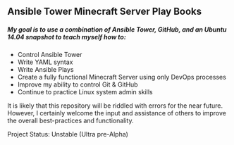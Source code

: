 ## Ansible Tower Minecraft Server Play Books
##### My goal is to use a combination of Ansible Tower, GitHub, and an Ubuntu 14.04 snapshot to teach myself how to:
  - Control Ansible Tower
  - Write YAML syntax
  - Write Ansible Plays
  - Create a fully functional Minecraft Server using only DevOps processes
  - Improve my ability to control Git & GitHub
  - Continue to practice Linux system admin skills

It is likely that this repository will be riddled with errors for the near future. However, I certainly welcome the input and assistance of others to improve the overall best-practices and functionality.

Project Status: Unstable (Ultra pre-Alpha)
